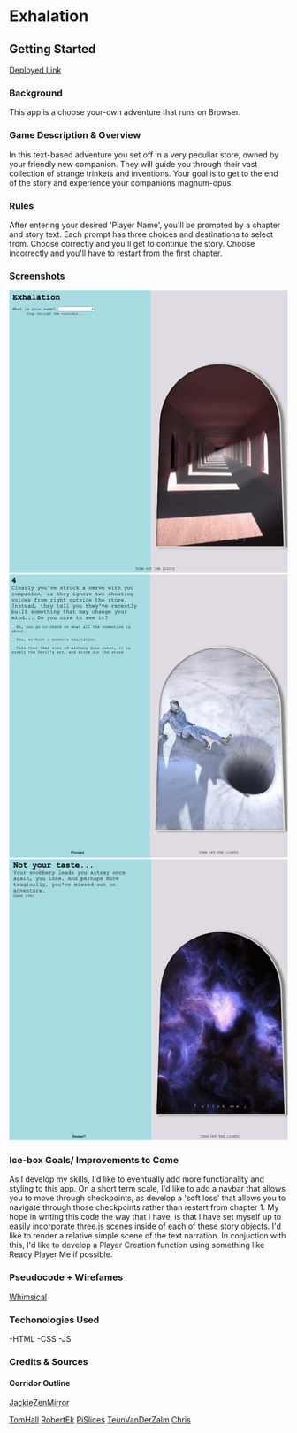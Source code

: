 # Exhalation


## **Getting Started**

[Deployed Link](https://exhalation-cyoa.netlify.app/)


### **Background** 

This app is a choose your-own adventure that runs on Browser. 

### **Game Description & Overview** 

In this text-based adventure you set off in a very peculiar store, owned by your friendly new companion. They will guide you through their vast collection of strange trinkets and inventions. Your goal is to get to the end of the story and experience your companions magnum-opus.  


### **Rules** 

After entering your desired 'Player Name', you'll be prompted by a chapter and story text. Each prompt has three choices and destinations to select from. Choose correctly and you'll get to continue the story. Choose incorrectly and you'll have to restart from the first chapter. 

### **Screenshots**

![start screen](screenshots/homepage.png)
![game play](screenshots/Gameplay.png)
![game over](screenshots/gameover.png)





### **Ice-box Goals/ Improvements to Come** 

As I develop my skills, I'd like to eventually add more functionality and styling to this app. On a short term scale, I'd like to add a navbar that allows you to move through checkpoints, as develop a 'soft loss' that allows you to navigate through those checkpoints rather than restart from chapter 1. My hope in writing this code the way that I have, is that I have set myself up to easily incorporate three.js scenes inside of each of these story objects. I'd like to render a relative simple scene of the text narration. In conjuction with this, I'd like to develop a Player Creation function using something like Ready Player Me if possible. 

### **Pseudocode + Wirefames**

[Whimsical](https://whimsical.com/exhalation-JwVdgWFPqFPeivpc35BA67)

### **Techonologies Used**

-HTML 
-CSS 
-JS

### **Credits & Sources** 

#### Corridor Outline

[JackieZenMirror](https://codepen.io/jackiezen/details/JjJxGOY)

  [TomHall](https://media3.giphy.com/media/26tnaNlcZHVwfsQTe/giphy.gif?cid=790b7611655928d137c77e4961b901c4b4e8d7d19cdad8ff&rid=giphy.gif&ct=g)
  [RobertEk](https://media.giphy.com/media/lKKXOCVviOAXS/giphy-downsized-large.gif)
  [PiSlices](https://media4.giphy.com/media/1AiqjMPNltYFVyFF2z/giphy.gif?cid=790b761175e804ef1f35d71b5bd2e35aa0733a76f459354b&rid=giphy.gif&ct=g)
  [TeunVanDerZalm](https://media0.giphy.com/media/3og0IV7MOCfnm85iRa/giphy.gif?cid=790b7611eabe3308d23f076b6d11d4e0d5c1972672b25b2e&rid=giphy.gif&ct=g)
  [Chris](https://media4.giphy.com/media/H1B8ZtMvhpy6QjpOnN/giphy.gif?cid=790b76112743c6d301390f9e0157fa3cf3429240d52f8fa0&rid=giphy.gif&ct=g)
